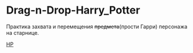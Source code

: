 # Drag-n-Drop-Harry_Potter

Практика захвата и перемещения <span style="text-decoration:line-through">предмета</span>(прости Гарри) персонажа на старнице.

<a href="https://umikitsune.github.io/Drag-n-Drop-Harry_Potter/">HP</a>
